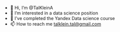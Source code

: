 - 👋 Hi, I’m @TalKleinA
- 👀 I’m interested in a data science position
- 🌱 I’ve completed the Yandex Data science course
- 📫 How to reach me talklein.tal@gmail.com

<!---
TalKleinA/TalKleinA is a ✨ special ✨ repository because its `README.md` (this file) appears on your GitHub profile.
You can click the Preview link to take a look at your changes.
--->

